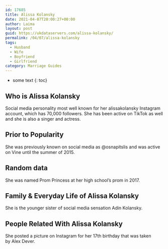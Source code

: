 ```yaml
---
id: 17685
title: Alissa Kolansky
date: 2021-04-07T20:00:27+00:00
author: Laima
layout: post
guid: https://ukdataservers.com/alissa-kolansky/
permalink: /04/07/alissa-kolansky
tags:
  - Husband
  - Wife
  - Boyfriend
  - Girlfriend
category: Marriage Guides
---
```


* some text
{: toc}


## Who is Alissa Kolansky
                  
                  
                  
Social media personality most well known for her alissakolansky Instagram account, which has 70,000 followers. She has been active on TikTok as well and she is also a singer and actress.  
                  
              
            
              
            
                
                
                
## Prior to Popularity
                  
                  
                  
She was previously known on social media as @osnapitslis and was active on Vine until the summer of 2015.
                  
              
            
              
            
                
                
                
## Random data
                  
                  
                  
She was named Prom Princess at her high school&#8217;s prom in 2017.
                  
              
            
              
            
                
                
                
## Family & Everyday Life of Alissa Kolansky
                  
                  
                  
She is the younger sister of social media sensation Adin Kolansky.
                  
              
            
              
            
                
                
                
## People Related With Alissa Kolansky
                  
                  
                  
She posted a picture on Instagram for her 17th birthday that was taken by Alex Dever.
                  
              
            
              
            
                
              
            
              
              
            
            
              
            
          
          
          
